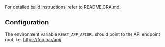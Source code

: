 For detailed build instructions, refer to README.CRA.md.

## Configuration
The environment variable `REACT_APP_APIURL` should point to the API endpoint root, i.e. https://foo.bar/api/.